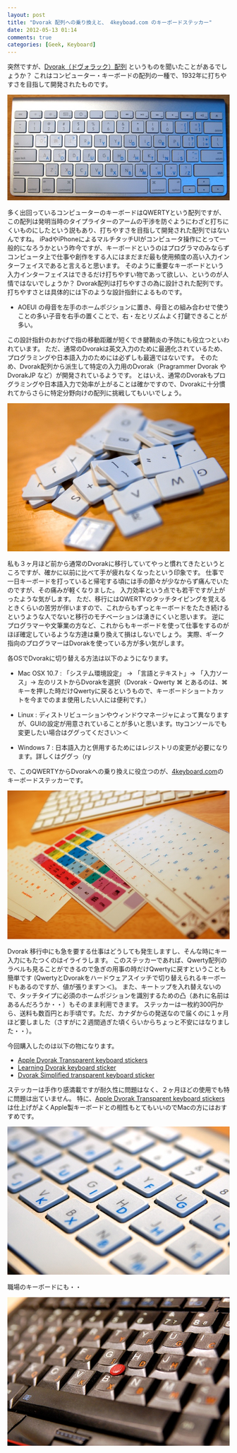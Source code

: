 ```yaml
---
layout: post
title: "Dvorak 配列への乗り換えと、 4keyboad.com のキーボードステッカー"
date: 2012-05-13 01:14
comments: true
categories: [Geek, Keyboard]
---
```

突然ですが、[Dvorak（ドヴォラック）配列](http://ja.wikipedia.org/wiki/Dvorak%E9%85%8D%E5%88%97) というものを聞いたことがあるでしょうか？
これはコンピューター・キーボードの配列の一種で、1932年に打ちやすさを目指して開発されたものです。

![Dvorak](images/dv.jpg)

多く出回っているコンピューターのキーボードはQWERTYという配列ですが、この配列は発明当時のタイプライターのアームの干渉を防ぐようにわざと打ちにくいものにしたという説もあり、打ちやすさを目指して開発された配列ではないんですね。
iPadやiPhoneによるマルチタッチUIがコンピュータ操作にとって一般的になろうかという昨今ですが、キーボードというのはプログラマのみならずコンピュータ上で仕事や創作をする人にはまだまだ最も使用頻度の高い入力インターフェイスであると言えると思います。
そのように重要なキーボードという入力インターフェイスはできるだけ打ちやすい物であって欲しい、というのが人情ではないでしょうか？
Dvorak配列は打ちやすさの為に設計された配列です。打ちやすさとは具体的には下のような設計指針によるものです。

* AOEUI の母音を左手のホームポジションに置き、母音との組み合わせで使うことの多い子音を右手の置くことで、右・左とリズムよく打鍵できることが多い。

この設計指針のおかげで指の移動距離が短くでき腱鞘炎の予防にも役立つといわれています。
ただ、通常のDvorakは英文入力のために最適化されているため、プログラミングや日本語入力のためには必ずしも最適ではないです。
そのため、Dvorak配列から派生して特定の入力用のDvorak（Pragrammer Dvorak や DvorakJP など）が開発されているようです。
とはいえ、通常のDvorakもプログラミングや日本語入力で効率が上がることは確かですので、Dvorakに十分慣れてからさらに特定分野向けの配列に挑戦してもいいでしょう。

![取り外されたキートップ・・・](images/dv-keys.jpg)

私も３ヶ月ほど前から通常のDvorakに移行していてやっと慣れてきたというところですが、確かに以前に比べて手が疲れなくなったという印象です。
仕事で一日キーボードを打っていると帰宅する頃には手の節々が少なからず痛んでいたのですが、その痛みが軽くなりました。
入力効率という点でも若干ですが上がったような気がします。
ただ、移行にはQWERTYのタッチタイピングを覚えるときくらいの苦労が伴いますので、これからもずっとキーボードをたたき続けるというような人でないと移行のモチベーションは湧きにくいと思います。
逆にプログラマーや文筆業の方など、これからもキーボードを使って仕事をするのがほぼ確定しているような方達は乗り換えて損はしないでしょう。
実際、ギーク指向のプログラマーはDvorakを使っている方が多い気がします。

各OSでDvorakに切り替える方法は以下のようになります。

* Mac OSX 10.7
: 「システム環境設定」 -> 「言語とテキスト」-> 「入力ソース」-> 左のリストからDvorakを選択（Dvorak - Qwerty ⌘ とあるのは、⌘キーを押した時だけQwertyに戻るというもので、キーボードショートカットを今までのまま使用したい人には便利です。）

* Linux
: ディストリビューションやウィンドウマネージャによって異なりますが、GUIの設定が用意されていることが多いと思います。ttyコンソールでも変更したい場合はググってください＞＜

* Windows 7
: 日本語入力と併用するためにはレジストリの変更が必要になります。詳しくはググっ（ry

で、このQWERTYからDvorakへの乗り換えに役立つのが、[4keyboard.com](http://www.4keyboard.com)のキーボードステッカーです。

![ステッカー](images/dv-stickers.jpg)

Dvorak 移行中にも急を要する仕事はどうしても発生しますし、そんな時にキー入力にもたつくのはイライラします。
このステッカーであれば、Qwerty配列のラベルも見ることができるので急ぎの用事の時だけQwertyに戻すということも簡単です
(QwertyとDvorakをハードウェアスイッチで切り替えられるキーボードもあるのですが、値が張ります＞＜)。
また、キートップを入れ替えないので、タッチタイプに必須のホームポジションを識別するための凸（あれに名前はあるんだろうか・・）もそのまま利用できます。
ステッカーは一枚約300円から、送料も数百円とお手頃です。ただ、カナダからの発送なので届くのに１ヶ月ほど要しました（さすがに２週間過ぎた頃くらいからちょっと不安にはなりました・・）。

今回購入したのは以下の物になります。

* [Apple Dvorak Transparent keyboard stickers](http://www.4keyboard.com/apple-dvorak-transparent-keyboard-stickers-p-659.html)
* [Learning Dvorak keyboard sticker](http://www.4keyboard.com/learning-dvorak-keyboard-sticker-p-413.html)
* [Dvorak Simplified transparent keyboard sticker](http://www.4keyboard.com/dvorak-simplified-transparent-keyboard-sticker-p-197.html)

ステッカーは手作り感満載ですが耐久性に問題はなく、２ヶ月ほどの使用でも特に問題は出ていません。
特に、[Apple Dvorak Transparent keyboard stickers](http://www.4keyboard.com/apple-dvorak-transparent-keyboard-stickers-p-659.html) は仕上げがよくApple製キーボードとの相性もとてもいいのでMacの方にはおすすめです。

![Apple](images/dv-mac.jpg)

職場のキーボードにも・・

![Tinkpad](images/dv-tp.jpg)

